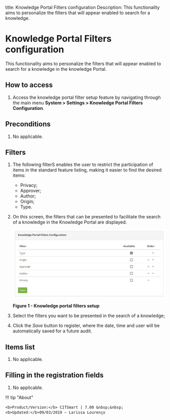 title: Knowledge Portal Filters configuration
Description: This functionality aims to personalize the filters that will appear enabled to search for a knowledge.
# Knowledge Portal Filters configuration

This functionality aims to personalize the filters that will appear enabled to search for a knowledge in the knowledge Portal.

How to access
--------------

1. Access the knowledge portal filter setup feature by navigating through the main menu 
**System > Settings > Knowledge Portal Filters Configuration**.

Preconditions
---------------

1. No applicable.

Filters
----------

1. The following filterS enables the user to restrict the participation of items in the standard feature listing, making it easier 
to find the desired items:

    - Privacy;
    - Approver;
    - Author;
    - Origin;
    - Type.
    
2. On this screen, the filters that can be presented to facilitate the search of a knowledge in the Knowledge Portal are displayed.

    ![Filters](images/filters.img1.jpg)
    
    **Figure 1 - Knowledge portal filters setup**
    
3. Select the filters you want to be presented in the search of a knowledge;

4. Click the *Save* button to register, where the date, time and user will be automatically saved for a future audit.

Items list
------------------

1. No applicable.

Filling in the registration fields
-------------------------------------

1. No applicable.

!!! tip "About"

    <b>Product/Version:</b> CITSmart | 7.00 &nbsp;&nbsp;
    <b>Updated:</b>09/03/2019 – Larissa Lourenço
